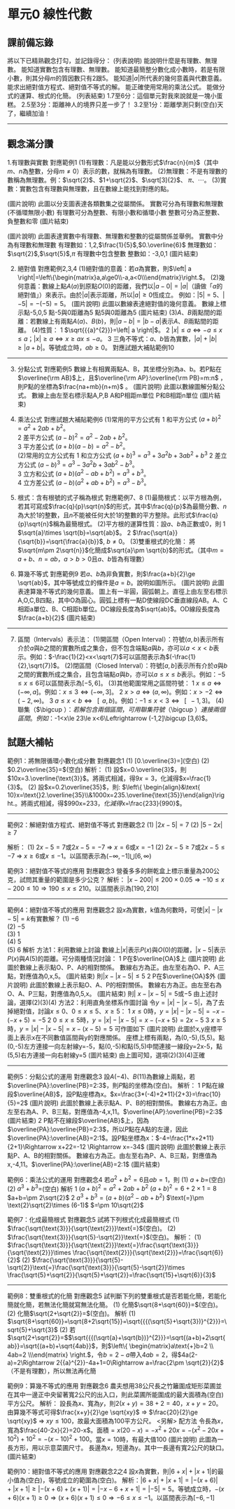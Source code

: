 # 單元0 線性代數

## 課前備忘錄
將以下已精熟觀念打勾，並記錄得分：
(列表說明)
能說明什麼是有理數、無理數。
能知道實數包含有理數、無理數。
能知道最簡整分數化成小數時，若是有限小數，則其分母$m$的質因數只有2跟5。
能知道$\left| a \right|$所代表的幾何意義與代數意義。
能求出絕對值方程式、絕對值不等式的解。
能正確使用常用的乘法公式。
能做分式的運算、根式的化簡。
(列表結束)
1.7至6分：這個單元對我來說就是一塊小蛋糕。
2.5至3分：距離神人的境界只差一步了！
3.2至1分：距離學測只剩(空白)天了，繼續加油！

---------

## 觀念滿分讚

1.有理數與實數 對應範例1
(1)有理數：凡是能以分數形式$\frac{n}{m}$（其中$m$、$n$為整數，分母$m\ne 0$）表示的數，就稱為有理數。
(2)無理數：不是有理數的數稱為無理數。例：$\sqrt{2}$、$1+\sqrt{2}$、$\sqrt[3]{2}$、 $\pi$、$\cdots$。
(3)實數：實數包含有理數與無理數，且在數線上能找到對應的點。

(圖片說明)
此圖以分支圖表達各類數集之從屬關係。
實數可分為有理數和無理數(不循環無限小數)
有理數可分為整數、有限小數和循環小數
整數可分為正整數、負整數和零
(圖片結束)

(圖片說明)
此圖表達實數中有理數、無理數和整數的從屬關係並舉例。
實數中分為有理數和無理數
有理數如：1,2,$\frac{1}{5}$,$0.\overline{6}$
無理數如：$\sqrt{2}$,$\sqrt{5}$,$\pi$
有理數中包含整數
整數如：-3,0,1
(圖片結束)

2. 絕對值  對應範例2,3,4
(1)絕對值的意義：若$a$為實數，則$\left| a \right|=\left\{\begin{matrix}a,a\ge0\\-a,a<0\\\end{matrix}\right.$。
(2)幾何意義：數線上點$A(a)$到原點$O(0)$的距離，我們以$\left| a-0 \right|=\left| a \right|$（讀做「$a$的絕對值」）來表示。由於$\left| a \right|$表示距離，所以$\left| a \right|\ge 0$恆成立。
例如：$\left| 5 \right|=5$、$\left| -5 \right|=-(-5)=5$。
(圖片說明)
此圖以數線表達絕對值的幾何意義。
數線上標示點-5,0,5
點-5與0距離為5
點5與0距離為5
(圖片結束)
(3)$A$、$B$兩點間的距離：若數線上有兩點$A(a)$、$B(b)$，則$\left| a-b \right|=\left| b-a \right|$表示$A$、$B$兩點間的距離。
(4)性質：
1 $\sqrt{{{a}^{2}}}=\left| a \right|$。
2 $\left| x \right|\le a\Leftrightarrow -a\le x\le a$；$\left| x \right|\ge a\Leftrightarrow x\ge ax\le -a$。
3 三角不等式：$a$、$b$皆為實數，$\left| a \right|+\left| b \right|\ge \left| a+b \right|$。等號成立時，$ab\ge 0$。
對應試題大補貼範例10

---------

3. 分點公式  對應範例5
數線上有相異兩點A、B，其坐標分別為a、b。若P點在$\overline{\rm AB}$上，且$\overline{\rm AP}:\overline{\rm PB}=m:n$ ，則P點的坐標為$\frac{na+mb}{n+m}$ 。
(圖片說明)
此圖以數線圖解分點公式。
數線上由左至右標示點A,P,B
A和P相距m單位
P和B相距n單位
(圖片結束)

4. 乘法公式  對應試題大補貼範例6
(1)常用的平方公式有
1 和平方公式 ${{(a+b)}^{2}}={{a}^{2}}+2ab+{{b}^{2}}$。	
2 差平方公式 ${{(a-b)}^{2}}={{a}^{2}}-2ab+{{b}^{2}}$。	
3 平方差公式 $(a+b)(a-b)={{a}^{2}}-{{b}^{2}}$。	
(2)常用的立方公式有
1 和立方公式 ${{(a+b)}^{3}}={{a}^{3}}+3{{a}^{2}}b+3a{{b}^{2}}+{{b}^{3}}$
2 差立方公式 ${{(a-b)}^{3}}={{a}^{3}}-3{{a}^{2}}b+3a{{b}^{2}}-{{b}^{3}}$。	
3 立方和公式 $(a+b)({{a}^{2}}-ab+{{b}^{2}})={{a}^{3}}+{{b}^{3}}$。	
4 立方差公式 $(a-b)({{a}^{2}}+ab+{{b}^{2}})={{a}^{3}}-{{b}^{3}}$。	

5. 根式：含有根號的式子稱為根式  對應範例7、8
(1)最簡根式：以平方根為例，若其可寫成$\frac{q}{p}\sqrt{n}$的形式，其中$\frac{q}{p}$為最簡分數、$n$為大於1的整數，且$n$不能被任何大於$1$的整數的平方整除。此形式$\frac{q}{p}\sqrt{n}$稱為最簡根式。
(2)平方根的運算性質：設$a$、$b$為正數或0，則
1 $\sqrt{a}\times \sqrt{b}=\sqrt{ab}$。
2 $\frac{\sqrt{a}}{\sqrt{b}}=\sqrt{\frac{a}{b}}$, $b\ne 0$。
(3)雙重根式的化簡：
將$\sqrt{m\pm 2\sqrt{n}}$化簡成$\sqrt{a}\pm \sqrt{b}$的形式。（其中$m=a+b$、$n=ab$，$a>b>0$且$a$、$b$皆為有理數）

6. 算幾不等式  對應範例9
若$a$、$b$為非負實數，則$\frac{a+b}{2}\ge \sqrt{ab}$，其中等號成立的條件是$a=b$。說明如圖所示。
(圖片說明)
此圖表達算幾不等式的幾何意義。
圖上有一半圓，圓弧朝上。直徑上由左至右標示A,O,C,B四點，其中O為圓心。圓弧上標有一點D使線段DC垂直線段AB。A、C相距a單位、B、C相距b單位。DC線段長度為$\sqrt{ab}$。OD線段長度為$\frac{a+b}{2}$
(圖片結束)

---------

7. 區間（Intervals）表示法：
(1)開區間（Open Interval）：符號$(a,b)$表示所有介於$a$與$b$之間的實數所成之集合，但不包含端點$a$與$b$，亦可以$a<x<b$表示。例如：$-\frac{1}{2}<x<\sqrt{7}$可以區間表示為$(-\frac{1}{2},\sqrt{7})$。
(2)閉區間（Closed Interval）：符號$[a,b]$表示所有介於$a$與$b$之間的實數所成之集合，且包含端點$a$與$b$，亦可以$a\le x\le b$表示。例如：$-5\le x\le 6$可以區間表示為$[-5,6]$。
(3)其他範圍常用之區間符號：
1 $x\le a\Leftrightarrow (-\infty ,a]$。例如：$x\le 3\Leftrightarrow (-\infty ,3]$。
2 $x>a\Leftrightarrow \text{(}a,\infty )$。例如：$x>-2\Leftrightarrow \text{(}-2,\infty )$。
3 $a\le x<b\Leftrightarrow \text{ }\!\![\!\!\text{ }a,b)$。例如：$-1\le x<3\Leftrightarrow \text{ }\!\![\!\!\text{ }-1,3)$。
(4)聯集（$\bigcup $）：若解包含兩個區間，可用聯集符號（$\bigcup $）連接兩個區間。例如：$-1<x\le 23\le x<6\Leftrightarrow (-1,2]\bigcup [3,6)$。

## 試題大補帖
範例1：將無限循環小數化成分數 對應觀念1
(1) \[0.\overline{3}=\](空白)
(2) $0.2\overline{35}=$(空白)
解析：
(1) 設$x=0.\overline{3}$，則$10x=3.\overline{\text{3}}$。將兩式相減，得$9x=3$，化減得$x=\frac{1}{3}$。
(2) 設$x=0.2\overline{35}$，則: $\left\{ \begin{align}&\text{    10}x=\text{}2.\overline{35}\\&1000x=235.\overline{\text{35}}\end{align}\right.。將兩式相減，得$990x=233$，化減得$x=\frac{233}{990}$。


---------

範例2：解絕對值方程式、絕對值不等式 對應觀念2
(1) $\left| 2x-5 \right|=7$
(2) $\left| 5-2x \right|\ge 7$

解析：
(1) $2x-5=7$或$\text{2}x-5=-7$  $\Rightarrow$  $x=6$或$x=-1$
(2) $2x-5\ge 7$或$\text{2}x-5\le -7$ $\Rightarrow$ $x\ge 6$或$x\le -1$。以區間表示為$(-\infty ,-1]\bigcup [6,\infty )$

範例3：絕對值不等式的應用 對應觀念3
營養多多的餅乾盒上標示重量為200公克，試問其重量的範圍是多少公克？
解析：
$\left| x-200 \right|\le 200\times 0.05$$\Rightarrow -10\le x-200\le 10$$\Rightarrow 190\le x\le 210$。以區間表示為$[190,210]$

---------

範例4：絕對值不等式的應用 對應觀念2
設$x$為實數，k值為何數時，可使$\left| x \right|-\left| x-5 \right|=k$有實數解？
(1) $-6$  
(2) $-5$  
(3) 1  
(4) 5  
(5) 6
解析
方法1：利用數線上討論
數線上$\left| x \right|$表示$P(x)$與$O(0)$的距離，$\left| x-5 \right|$表示$P(x)$與$A(5)$的距離。可分兩種情況討論：
1 P在$\overline{OA}$上
(圖片說明)
此圖於數線上表示點O、P、A的相對關係。
數線右方為正。由左至右為O、P、A三點，對應值為0,x,5。
(圖片結束)
則|$x-\left| x-5 \right|\le 5$
2 P在$\overline{OA}$外
(圖片說明)
此圖於數線上表示點O、A、P的相對關係。
數線右方為正。由左至右為O、A、P三點，對應值為0,5,x。
(圖片結束)
則| $x-\left| x-5 \right|=5$或$-5$
由上述討論，選擇(2)(3)(4)
方法2：利用直角坐標系作圖討論
令$y=\left| x \right|-\left| x-5 \right|$，為了去掉絕對值，討論$x\le 0$、$0\le x\le 5$、$x\ge 5$：
1 $x\le 0$時，$y=\left| x \right|-\left| x-5 \right|=-x-(-x+5)=-5$
2 $0\le x\le 5$時，$y=\left| x \right|-\left| x-5 \right|=x-(-x+5)=2x-5$
3 $x\ge 5$時，$y=\left| x \right|-\left| x-5 \right|=x-(x-5)=5$
可作圖如下
(圖片說明)
此圖於x,y座標平面上表示x在不同數值區間與y的對應關係。
座標上標有兩點，為(0,-5),(5,5)。點(0,-5)左方連接一向左射線y=-5，點(0,-5)和點(5,5)中間連接一線段y=2x-5，點(5,5)右方連接一向右射線y=5
(圖片結束)
由上圖可知，選項(2)(3)(4)正確

---------

範例5：分點公式的運用 對應觀念3
設$A(-4)$、$B(11)$為數線上兩點，若$\overline{PA}:\overline{PB}=2:3$，則$P$點的坐標為(空白)。
解析：
1 P點在線段$\overline{AB}$，設P點座標為x。$x=\frac{3*(-4)+2*11}{2+3}=\frac{10}{5}=2$
(圖片說明)
此圖於數線上表示點A、P、B的相對關係。
數線右方為正。由左至右為A、P、B三點，對應值為-4,x,11。$\overline{AP}:\overline{PB}=2:3$
(圖片結束)
2 P點不在線段$\overline{AB}$上，因為$\overline{PA}:\overline{PB}=2:3$，所以P點在A點的左邊，因此$\overline{PA}:\overline{AB}=2:1$。設P點坐標為x：$-4=\frac{1*x+2*11}{2+1}\Rightarrow x+22=-12 \Rightarrow x=-34$
(圖片說明)
此圖於數線上表示點P、A、B的相對關係。
數線右方為正。由左至右為P、A、B三點，對應值為x,-4,11。$\overline{PA}:\overline{AB}=2:1$
(圖片結束)

範例6：乘法公式的運用 對應觀念4
若${{a}^{2}}+{{b}^{2}}=6$且$ab=1$，則
(1) $a+b=$(空白)
(2) ${{a}^{3}}+{{b}^{3}}=$(空白)
解析
1 
${{(a+b)}^{2}}={{a}^{2}}+2ab+{{b}^{2}}$
${{(a+b)}^{2}}=6+2\times 1=8$
$a+b=\pm 2\sqrt{2}$
2 
${{a}^{3}}+{{b}^{3}}=(a+b)({{a}^{2}}-ab+{{b}^{2}})$
$\text{=}\pm \text{2}\sqrt{2}\times (6-1)$
$=\pm 10\sqrt{2}$

範例7：化成最簡根式 對應觀念5
試將下列根式化成最簡根式
(1) $\frac{\sqrt{\text{3}}}{\sqrt{\text{2}}}\text{=}$(空白)。
(2) $\frac{\sqrt{\text{3}}}{\sqrt{5}-\sqrt{2}}\text{=}$(空白)。
解析：
(1) $\frac{\sqrt{\text{3}}}{\sqrt{\text{2}}}\text{=}\frac{\sqrt{\text{3}}}{\sqrt{\text{2}}}\times \frac{\sqrt{\text{2}}}{\sqrt{\text{2}}}=\frac{\sqrt{6}}{2}$
(2) $\frac{\sqrt{\text{3}}}{\sqrt{5}-\sqrt{2}}\text{=}\frac{\sqrt{\text{3}}}{\sqrt{5}-\sqrt{2}}\times \frac{\sqrt{5}+\sqrt{2}}{\sqrt{5}+\sqrt{2}}=\frac{\sqrt{15}+\sqrt{6}}{3}$

---------

範例8：雙重根式的化簡 對應觀念5
試判斷下列的雙重根式是否若能化簡，若能化簡就化簡，若無法化簡就寫無法化簡。
(1) 化簡$\sqrt{8+\sqrt{60}}=$(空白)。           
(2) 化簡$\sqrt{2+\sqrt{2}}=$(空白)。
解析
(1) $\sqrt{8+\sqrt{60}}=\sqrt{8+2\sqrt{15}}=\sqrt{{{(\sqrt{5}+\sqrt{3})}^{2}}}=\sqrt{5}+\sqrt{3}$
(2) 若$\sqrt{2+\sqrt{2}}=$$\sqrt{{{(\sqrt{a}+\sqrt{b})}^{2}}}=\sqrt{(a+b)+2\sqrt{ab}}=\sqrt{(a+b)+\sqrt{4ab}}$，則$\left\{ \begin{matrix}a\text{+}b=2  \\ 4ab=2  \\\end{matrix} \right.$，令$b=2-a$帶入$4ab=2$，得$4a(2-a)=2\Rightarrow 2{{a}^{2}}-4a+1=0\Rightarrow a=\frac{2\pm \sqrt{2}}{2}$（不是有理數），所以無法再化簡

範例9：算幾不等式的應用 對應觀念6
農夫想用38公尺長之竹籬圍成矩形菜圃並在其中一邊正中央留著寬2公尺的出入口，則此菜圃所能圍成的最大面積為(空白)平方公尺。
解析：
設長為$x$、寬為$y$，則$2(x+y)=38+2=40$，$x+y=20$。由算幾不等式可得$\frac{x+y}{2}\ge \sqrt{xy}$ $\Rightarrow$ $\frac{20}{2}\ge \sqrt{xy}$ $\Rightarrow$ $xy\le 100$，故最大面積為100平方公尺。
<另解> 配方法
令長為$x$，寬為$\frac{40-2x}{2}=20-x$。面積$=x(20-x)=-{{x}^{2}}+20x=-({{x}^{2}}-20x+{{10}^{2}})+{{10}^{2}}=-{{(x-10)}^{2}}+100$。當$x=10$時，有最大值$100$
(圖片說明)
此圖為一長方形，用以示意菜圃尺寸。
長邊為x，短邊為y。其中一長邊有寬2公尺的缺口。
(圖片結束)

範例10：絕對值不等式的應用 對應觀念2之4
設$x$為實數，則$\left| 6+x \right|+\left| x+1 \right|$的最小值為(空白)，等號成立的範圍為(空白)。
解析：$\left| 6+x \right|+\left| x+1 \right|=\left| -(x+6) \right|+\left| x+1 \right|\ge \left| -(x+6)+(x+1) \right|=\left| -x-6+x+1 \right|=\left| -5 \right|=5$。等號成立時，$-(x+6)(x+1)\ge 0$$\Rightarrow (x+6)(x+1)\le 0$$\Rightarrow -6\le x\le -1$。以區間表示為$[-6,-1]$